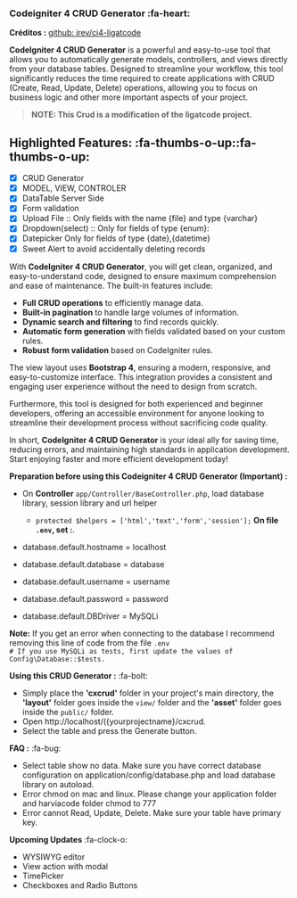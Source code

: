 ### Codeigniter 4 CRUD Generator    :fa-heart:

**Créditos :** [github: irev/ci4-ligatcode](https://github.com/irev/ci4-ligatcode)

**CodeIgniter 4 CRUD Generator** is a powerful and easy-to-use tool that allows you to automatically generate models, controllers, and views directly from your database tables. Designed to streamline your workflow, this tool significantly reduces the time required to create applications with CRUD (Create, Read, Update, Delete) operations, allowing you to focus on business logic and other more important aspects of your project.

>  **NOTE: This Crud is a modification of the ligatcode project.**


## Highlighted Features:       :fa-thumbs-o-up::fa-thumbs-o-up:
- [x] CRUD Generator 
- [x] MODEL, VIEW, CONTROLER 
- [x] DataTable Server Side 
- [x] Form validation
- [x] Upload File :: Only fields with the name {file} and type {varchar}
- [x] Dropdown(select) :: Only for fields of type {enum}:
- [x] Datepicker Only for fields of type {date},{datetime}
- [x] Sweet Alert to avoid accidentally deleting records

With **CodeIgniter 4 CRUD Generator**, you will get clean, organized, and easy-to-understand code, designed to ensure maximum comprehension and ease of maintenance. The built-in features include:

*   **Full CRUD operations** to efficiently manage data.
*   **Built-in pagination** to handle large volumes of information.
*   **Dynamic search and filtering** to find records quickly.
*   **Automatic form generation** with fields validated based on your custom rules.
*   **Robust form validation** based on CodeIgniter rules.

The view layout uses **Bootstrap 4**, ensuring a modern, responsive, and easy-to-customize interface. This integration provides a consistent and engaging user experience without the need to design from scratch.

Furthermore, this tool is designed for both experienced and beginner developers, offering an accessible environment for anyone looking to streamline their development process without sacrificing code quality.

In short, **CodeIgniter 4 CRUD Generator** is your ideal ally for saving time, reducing errors, and maintaining high standards in application development. Start enjoying faster and more efficient development today!

**Preparation before using this Codeigniter 4 CRUD Generator (Important) :**

*   On **Controller** `app/Controller/BaseController.php`, load database library, session library and url helper
    *   `protected $helpers = ['html','text','form','session'];`
**On file `.env`, set :**.

*   database.default.hostname = localhost
*   database.default.database = database
*   database.default.username = username
*   database.default.password = password
*   database.default.DBDriver = MySQLi

**Note:** If you get an error when connecting to the database I recommend removing this line of code from the file `.env`  
`# If you use MySQLi as tests, first update the values of Config\Database::$tests.`

**Using this CRUD Generator :**    :fa-bolt:

- Simply place the **'cxcrud'** folder in your project's main directory, the **'layout'** folder goes inside the `view/` folder and the **'asset'** folder goes inside the `public/` folder.
- Open http://localhost/({yourprojectname}/cxcrud.
- Select the table and press the Generate button.

**FAQ :**   :fa-bug:

*   Select table show no data. Make sure you have correct database configuration on application/config/database.php and load database library on autoload.
*   Error chmod on mac and linux. Please change your application folder and harviacode folder chmod to 777
*   Error cannot Read, Update, Delete. Make sure your table have primary key.

  

**Upcoming Updates**     :fa-clock-o:

- WYSIWYG editor
- View action with modal
- TimePicker
- Checkboxes and Radio Buttons
